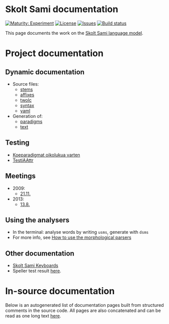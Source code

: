 # Skolt Sami documentation

[![Maturity: Experiment](https://img.shields.io/badge/Maturity-Experiment-black.svg)](https://giellalt.github.io/MaturityClassification.html)
[![License](https://img.shields.io/github/license/giellalt/lang-sms)](https://github.com/giellalt/lang-sms/blob/main/LICENSE)
[![Issues](https://img.shields.io/github/issues/giellalt/lang-sms)](https://github.com/giellalt/lang-sms/issues)
[![Build status](https://github.com/giellalt/lang-sms/workflows/Speller%20CI+CD/badge.svg)](https://github.com/giellalt/lang-sms/actions)

This page documents the work on the [Skolt Sami language model](http://github.com/giellalt/lang-sms). 

# Project documentation

## Dynamic documentation

-   Source files:
    - [stems  ](https://github.com/giellalt/lang-sms/tree/main/src/fst/stems/)
    - [affixes](https://github.com/giellalt/lang-sms/tree/main/src/fst/affixes/)
    - [twolc  ](https://github.com/giellalt/lang-sms/tree/main/src/fst/phonology.twolc)
    - [syntax ](https://github.com/giellalt/lang-sms/tree/main/src/syntax/)
    - [yaml   ](https://github.com/giellalt/lang-sms/tree/main/testt/src/gt-norm-yamls/)
-   Generation of:  
    - [paradigms](http://giellatekno.uit.no/cgi/p-sms.fin.html)
    - [text](http://giellatekno.uit.no/cgi/d-sms.fin.html)

## Testing

-   [Koeparadigmat oikolukua varten](KaikkiGeneroidutParadigmat.md)
-   [TestiAAttr](testit/TestiAAttr.md)

## Meetings

-   2009:
    -   [21.11.](meetings/21112009.md)
-   2013:
    -    [13.8.](meetings/130826.md)

## Using the analysers

-   In the terminal: analyse words by writing `usms`, generate with
    `dsms`
-   For more info, see [How to use the morphological
    parsers](/tools/docu-sme-manual.html)

## Other documentation

- [Skolt Sami Keyboards](SkoltSamiKeyboards.md)
- Speller test result [here](speller-report.html).

# In-source documentation

Below is an autogenerated list of documentation pages built from structured comments in the source code. All pages are also concatenated and can be read as one long text [here](sms.md).
